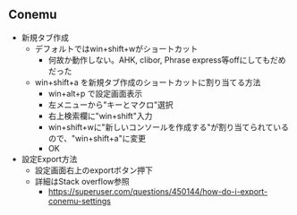 ## Conemu

* 新規タブ作成
    * デフォルトではwin+shift+wがショートカット
        * 何故か動作しない。AHK, clibor, Phrase express等offにしてもだめだった
    * win+shift+a を新規タブ作成のショートカットに割り当てる方法
        * win+alt+p で設定画面表示
        * 左メニューから"キーとマクロ"選択
        * 右上検索欄に"win+shift"入力
        * win+shift+wに"新しいコンソールを作成する"が割り当てられているので、"win+shift+a"に変更
        * OK
* 設定Export方法
    * 設定画面右上のexportボタン押下
    * 詳細はStack overflow参照
        * https://superuser.com/questions/450144/how-do-i-export-conemu-settings
